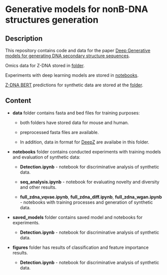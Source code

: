 # Generative models for nonB-DNA structures generation
## Description

This repository contains code and data for the paper [Deep Generative models for generating DNA secondary structure sequences](https://github.com/powidla/Secondary-structures-generation).

Omics data for Z-DNA stored in [folder](https://github.com/powidla/Secondary-structures-generation/tree/main/data/DeepZ_data/hg19_features/sparse).

Experiments with deep learning models are stored in [notebooks](https://github.com/powidla/Secondary-structures-generation/tree/main/notebooks).

[Z-DNA BERT](https://github.com/mitiau/Z-DNABERT/blob/main/ZDNA-prediction.ipynb) predictions for synthetic data are stored at the [folder](https://github.com/powidla/Secondary-structures-generation/tree/main/zdna_bert).

## Content
- **data** folder contains fasta and bed files for training purposes:
  - both folders have stored data for mouse and human.
    
  - preprocessed fasta files are available.
    
  - In addition, data in format for [DeepZ](https://github.com/Nazar1997/DeepZ) are availabe in this folder.

- **notebooks** folder contains conducted experiments with training models and evaluation of synthetic data: 

  - **Detection.ipynb** - notebook for discriminative analysis of synthetic data.
    
  - **seq_analysis.ipynb** - notebook for evaluating novelty and diversity and other results.
    
  - **full_zdna_vqvae.ipynb**, **full_zdna_diff.ipynb**, **full_zdna_wgan.ipynb** - notebooks with training processes and generation of synthetic data. 

- **saved_models** folder contains saved model and notebooks for experiments.
    - **Detection.ipynb** - notebook for discriminative analysis of synthetic data.

- **figures** folder has results of classification and feature importance results.
   - **Detection.ipynb** - notebook for discriminative analysis of synthetic data.





